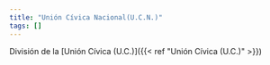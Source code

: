```yaml
---
title: "Unión Cívica Nacional(U.C.N.)"
tags: []
---
```

División de la [Unión Cívica (U.C.)]({{< ref "Unión Cívica (U.C.)" >}})